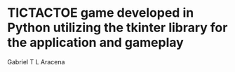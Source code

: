 # TICTACTOE game developed in Python utilizing the tkinter library for the application and gameplay

Gabriel T L Aracena

